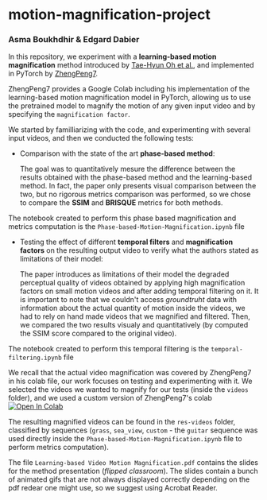 # motion-magnification-project
### Asma Boukhdhir & Edgard Dabier

In this repository, we experiment with a **learning-based motion magnification** method introduced by [Tae-Hyun Oh et al.](https://people.csail.mit.edu/tiam/deepmag/), and implemented in PyTorch by [ZhengPeng7](https://github.com/ZhengPeng7/motion_magnification_learning-based).

ZhengPeng7 provides a Google Colab including his implementation of the learning-based motion magnification model in PyTorch, allowing us to use the pretrained model to magnify the motion of any given input video and by specifying the `magnification factor`.

We started by familliarizing with the code, and experimenting with several input videos, and then we conducted the following tests:

- Comparison with the state of the art **phase-based method**:

    The goal was to quantitatively mesure the difference between the results obtained with the phase-based method and the learning-based method. In fact, the paper only presents visual comparison between the two, but no rigorous metrics comparison was performed, so we chose to compare the **SSIM** and **BRISQUE** metrics for both methods.

The notebook created to perform this phase based magnification and metrics computation is the `Phase-based-Motion-Magnification.ipynb` file

  
- Testing the effect of different **temporal filters** and **magnification factors** on the resulting output video to verify what the authors stated as limitations of their model:
  
    The paper introduces as limitations of their model the degraded perceptual quality of videos obtained by applying high magnification factors on small motion videos and after adding temporal filtering on it. It is important to note that we couldn't access *groundtruht* data with information about the actual quantity of motion inside the videos, we had to rely on hand made videos that we magnified and filtered. Then, we compared the two results visualy and quantitatively (by computed the SSIM score compared to the original video).

The notebook created to perform this temporal filtering is the `temporal-filtering.ipynb` file

We recall that the actual video magnification was covered by ZhengPeng7 in his colab file, our work focuses on testing and experimenting with it. We selected the videos we wanted to magnify for our tests (inside the `videos` folder), and we used a custom version of ZhengPeng7's colab  [![Open In Colab](https://colab.research.google.com/assets/colab-badge.svg)](https://colab.research.google.com/drive/1bTgyQ2WSEB7uruf7g_kLDAFNXzvHiSEX?usp=sharing)

The resulting magnified videos can be found in the `res-videos` folder, classified by sequences (`grass`, `sea_view`, `custom` - the `guitar` sequence was used directly inside the `Phase-based-Motion-Magnification.ipynb` file to perform metrics computation).

The file `Learning-based Video Motion Magnification.pdf` contains the slides for the method presentation (*flipped classroom*). The slides contain a bunch of animated gifs that are not always displayed correctly depending on the pdf redear one might use, so we suggest using Acrobat Reader.
